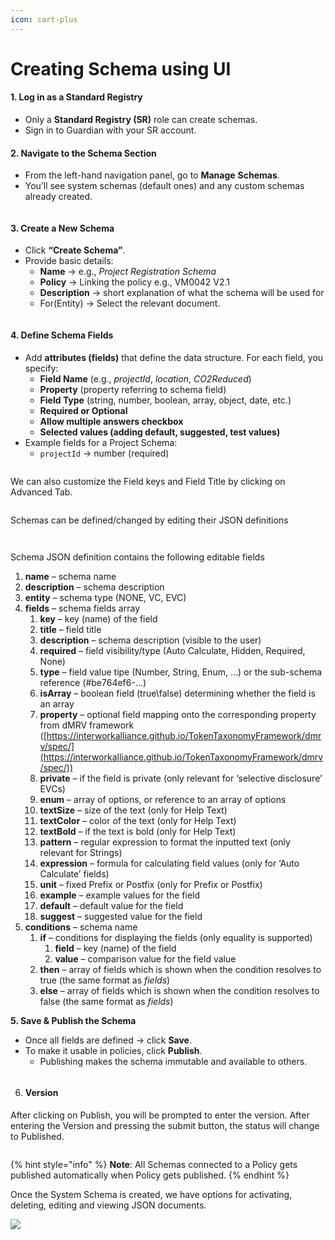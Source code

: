 ```yaml
---
icon: cart-plus
---
```


# Creating Schema using UI

#### **1. Log in as a Standard Registry**

* Only a **Standard Registry (SR)** role can create schemas.
* Sign in to Guardian with your SR account.

#### **2. Navigate to the Schema Section**

* From the left-hand navigation panel, go to **Manage** **Schemas**.
* You’ll see system schemas (default ones) and any custom schemas already created.

<figure><img src="../../../.gitbook/assets/image (1) (1) (1) (1) (1) (1) (1).png" alt=""><figcaption></figcaption></figure>

#### **3. Create a New Schema**

* Click **“Create Schema”**.
* Provide basic details:
  * **Name** → e.g., _Project Registration Schema_
  * **Policy** → Linking the policy e.g., VM0042 V2.1
  * **Description** → short explanation of what the schema will be used for
  * For(Entity) → Select the relevant document.&#x20;

<figure><img src="../../../.gitbook/assets/image (1) (1) (1) (1) (1) (1) (1) (1).png" alt=""><figcaption></figcaption></figure>

#### **4. Define Schema Fields**

* Add **attributes (fields)** that define the data structure. For each field, you specify:
  * **Field Name** (e.g., _projectId_, _location_, _CO2Reduced_)
  * **Property** (property referring to schema field)
  * **Field Type** (string, number, boolean, array, object, date, etc.)
  * **Required or Optional**
  * **Allow multiple answers checkbox**
  * **Selected values (adding default, suggested, test values)**
* Example fields for a Project Schema:
  * `projectId` → number (required)

<figure><img src="../../../.gitbook/assets/image (2) (1) (1) (1) (1) (1).png" alt=""><figcaption></figcaption></figure>

We can also customize the Field keys and Field Title by clicking on Advanced Tab.

<figure><img src="../../../.gitbook/assets/image (4) (1) (1) (1) (1) (1).png" alt=""><figcaption></figcaption></figure>

Schemas can be defined/changed by editing their JSON definitions

<figure><img src="../../../.gitbook/assets/image (103).png" alt=""><figcaption></figcaption></figure>

<figure><img src="../../../.gitbook/assets/image (1) (1) (1) (1) (1) (1) (1) (1) (1) (1) (1).png" alt=""><figcaption></figcaption></figure>

Schema JSON definition contains the following editable fields

1. **name** – schema name
2. **description** – schema description
3. **entity** – schema type (NONE, VC, EVC)
4. **fields** – schema fields array
   1. **key** – key (name) of the field
   2. **title** – field title
   3. **description** – schema description (visible to the user)
   4. **required** – field visibility/type (Auto Calculate, Hidden, Required, None)
   5. **type** – field value tipe (Number, String, Enum, …) or the sub-schema reference (#be764ef6-…)
   6. **isArray** – boolean field (true\false) determining whether the field is an array
   7. **property** – optional field mapping onto the corresponding property from dMRV framework ([https://interworkalliance.github.io/TokenTaxonomyFramework/dmrv/spec/](https://interworkalliance.github.io/TokenTaxonomyFramework/dmrv/spec/))
   8. **private** – if the field is private (only relevant for ‘selective disclosure’ EVCs)
   9. **enum** – array of options, or reference to an array of options
   10. **textSize** – size of the text (only for Help Text)
   11. **textColor** – color of the text (only for Help Text)
   12. **textBold** – if the text is bold (only for Help Text)
   13. **pattern** – regular expression to format the inputted text (only relevant for Strings)
   14. **expression** – formula for calculating field values (only for ‘Auto Calculate’ fields)
   15. **unit** – fixed Prefix or Postfix (only for Prefix or Postfix)
   16. **example** – example values for the field
   17. **default** – default value for the field
   18. **suggest** – suggested value for the field
5. **conditions** – schema name
   1. **if** – conditions for displaying the fields (only equality is supported)
      1. **field** – key (name) of the field
      2. **value** – comparison value for the field value
   2. **then** – array of fields which is shown when the condition resolves to true (the same format as _fields_)
   3. **else** – array of fields which is shown when the condition resolves to false (the same format as _fields_)

**5. Save & Publish the Schema**

* Once all fields are defined → click **Save**.
* To make it usable in policies, click **Publish**.
  * Publishing makes the schema immutable and available to others.

<figure><img src="../../../.gitbook/assets/image (3) (1) (1) (1) (1) (1).png" alt=""><figcaption></figcaption></figure>

6. #### Version

After clicking on Publish, you will be prompted to enter the version. After entering the Version and pressing the submit button, the status will change to Published.

<figure><img src="../../../.gitbook/assets/image (426).png" alt=""><figcaption></figcaption></figure>

{% hint style="info" %}
**Note**: All Schemas connected to a Policy gets published automatically when Policy gets published.
{% endhint %}

Once the System Schema is created, we have options for activating, deleting, editing and viewing JSON documents.

![](<../../../.gitbook/assets/image (9) (5).png>)
